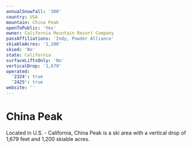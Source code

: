 ```yaml
---
annualSnowfall: '300'
country: USA
mountain: China Peak
openToPublic: 'Yes'
owner: California Mountain Resort Company
passAffiliations: 'Indy, Powder Alliance'
skiableAcres: '1,200'
skied: 'No'
state: California
surfaceLiftsOnly: 'No'
verticalDrop: '1,679'
operated:
  '2324': true
  '2425': true
website: ''
---
```



# China Peak

Located in U.S. - California, China Peak is a ski area with a vertical drop of 1,679 feet and 1,200 skiable acres.
